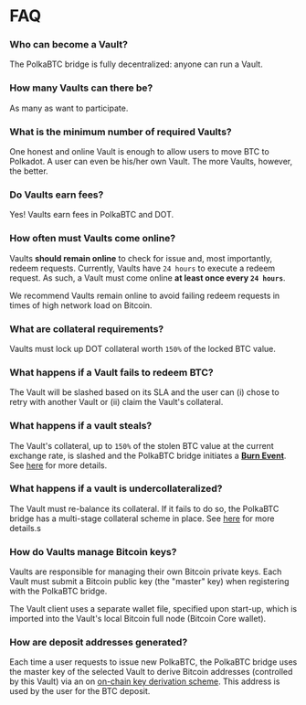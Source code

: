 
# FAQ
### Who can become a Vault?
The PolkaBTC bridge is fully decentralized: anyone can run a Vault. 

### How many Vaults can there be?
As many as want to participate. 

### What is the minimum number of required Vaults?

One honest and online Vault is enough to allow users to move BTC to Polkadot. A user can even be his/her own Vault. The more Vaults, however, the better. 
### Do Vaults earn fees?

Yes! Vaults earn fees in PolkaBTC and DOT. 

### How often must Vaults come online?
Vaults **should remain online** to check for issue and, most importantly, redeem requests. 
Currently, Vaults have ``24 hours`` to execute a redeem request.
As such, a Vault must come online **at least once every ``24 hours``**.

We recommend Vaults remain online to avoid failing redeem requests in times of high network load on Bitcoin. 

### What are collateral requirements?

Vaults must lock up DOT collateral worth ``150%`` of the locked BTC value. 

### What happens if a Vault fails to redeem BTC?
The Vault will be slashed based on its SLA and the user can (i) chose to retry with another Vault or (ii) claim the Vault's collateral.
### What happens if a vault steals?
The Vault's collateral, up to ``150%`` of the stolen BTC value at the current exchange rate, is slashed and the PolkaBTC bridge initiates a [**Burn Event**](/overview?id=burn-event-restoring-a-11-physical-peg).
See [here](/vault/overview?id=collateral) for more details.
### What happens if a vault is undercollateralized?
The Vault must re-balance its collateral. If it fails to do so, the PolkaBTC bridge has a multi-stage collateral scheme in place. See [here](/vault/overview?id=over-collateralization) for more details.s

### How do Vaults manage Bitcoin keys?
Vaults are responsible for managing their own Bitcoin private keys. 
Each Vault must submit a Bitcoin public key (the "master" key) when registering with the PolkaBTC bridge.

The Vault client uses a separate wallet file, specified upon start-up, which is imported into the Vault's local Bitcoin full node (Bitcoin Core wallet). 
### How are deposit addresses generated?
Each time a user requests to issue new PolkaBTC, the PolkaBTC bridge uses the master key of the selected Vault to derive Bitcoin addresses (controlled by this Vault) via an on [on-chain key derivation scheme](https://interlay.gitlab.io/polkabtc-spec/security_performance/security-analysis.html). This address is used by the user for the BTC deposit. 
